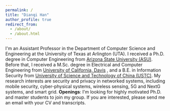 ```yaml
---
permalink: /
title: "Dianqi Han"
author_profile: true
redirect_from: 
  - /about/
  - /about.html
---
```


I'm an Assistant Professor in the Department of Computer Science and Engineering at the University of Texas at Arlington (UTA). I received a Ph.D. degree in Computer Engineering from [Arizona State University (ASU)](https://www.asu.edu/). Before that, I received a M.Sc. degree in Electrical and Computer Engineering from [University of California, Davis]() , and a B.E. in Information Security from [University of Science and Technology of China (USTC)](). My research interests are security and privacy in networked systems, including mobile security, cyber-physical systems, wireless sensing, 5G and NextG systems, and smart grid.
**Openings**: I'm looking for highly motivated Ph.D. and master students to join my group. If you are interested, please send me an email with your CV and transcripts.
